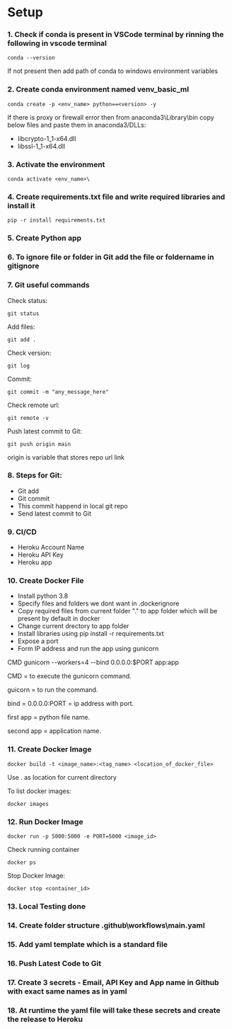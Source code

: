 # Setup
### 1. Check if conda is present in VSCode terminal by rinning the following in vscode terminal

```
conda --version
```
If not present then add path of conda to windows environment variables

### 2. Create conda environment named venv_basic_ml
```
conda create -p <env_name> python==<version> -y
```
If there is proxy or firewall error then from anaconda3\Library\bin copy below files and paste them in anaconda3/DLLs:
-   libcrypto-1_1-x64.dll
-   libssl-1_1-x64.dll

### 3. Activate the environment
```
conda activate <env_name>\
```
### 4. Create requirements.txt file and write required libraries and install it
```
pip -r install requirements.txt
```
### 5. Create Python app
### 6. To ignore file or folder in Git add the file or foldername in gitignore
### 7. Git useful commands
Check status:
```
git status
```
Add files:
```
git add .
```
Check version:
```
git log
```
Commit:
```
git commit -m "any_message_here"
```
Check remote url:
```
git remote -v
```
Push latest commit to Git: 
```
git push origin main
```
origin is variable that stores repo url link
### 8. Steps for Git:
- Git add
- Git commit
- This commit happend in local git repo
- Send latest commit to Git

### 9. CI/CD
- Heroku Account Name
- Heroku API Key
- Heroku app

### 10. Create Docker File
- Install python 3.8
- Specify files and folders we dont want in .dockerignore
- Copy required files from current folder "." to app folder which will be present
by default in docker
- Change current drectory to app folder
- Install libraries using pip install -r requirements.txt
- Expose a port
- Form IP address and run the app using gunicorn

CMD gunicorn --workers=4 --bind 0.0.0.0:$PORT app:app

CMD = to execute the gunicorn command.

guicorn = to run the command.

bind = 0.0.0.0:PORT = ip address with port.

first app = python file name.

second app = application name.

### 11. Create Docker Image
```
docker build -t <image_name>:<tag_name> <location_of_docker_file>
```
Use . as location for current directory

To list docker images:
```
docker images
```
### 12. Run Docker Image
```
docker run -p 5000:5000 -e PORT=5000 <image_id>
```
Check running container
```
docker ps
```
Stop Docker Image:
```
docker stop <container_id>
```
### 13. Local Testing done
### 14. Create folder structure .github\workflows\main.yaml
### 15. Add yaml template which is a standard file
### 16. Push Latest Code to Git
### 17. Create 3 secrets - Email, API Key and App name in Github with exact same names as in yaml
### 18. At runtime the yaml file will take these secrets and create the release to Heroku